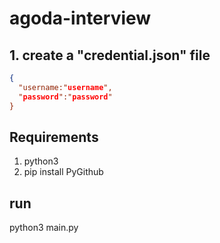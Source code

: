 # agoda-interview
## 1. create a "credential.json" file
```json
{
  "username:"username",
  "password":"password"
}
```
## Requirements
1. python3
2. pip install PyGithub
## run
python3 main.py
